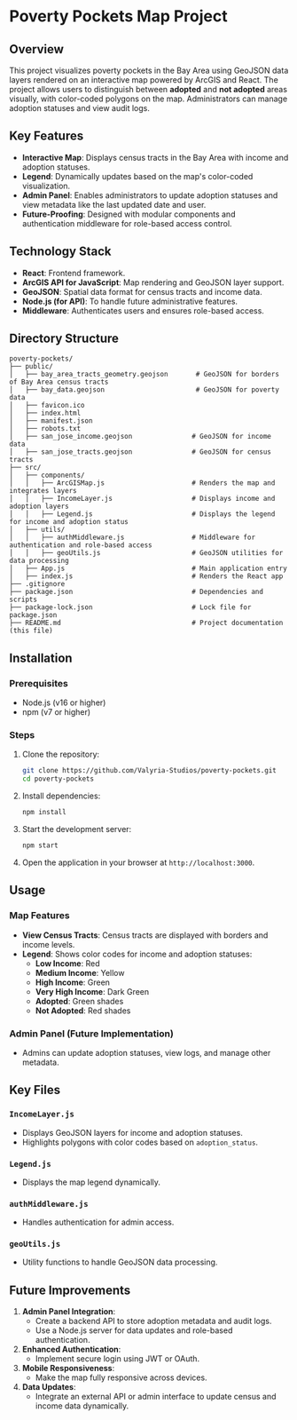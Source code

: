 # Poverty Pockets Map Project

## Overview
This project visualizes poverty pockets in the Bay Area using GeoJSON data layers rendered on an interactive map powered by ArcGIS and React. The project allows users to distinguish between **adopted** and **not adopted** areas visually, with color-coded polygons on the map. Administrators can manage adoption statuses and view audit logs.

## Key Features
- **Interactive Map**: Displays census tracts in the Bay Area with income and adoption statuses.
- **Legend**: Dynamically updates based on the map's color-coded visualization.
- **Admin Panel**: Enables administrators to update adoption statuses and view metadata like the last updated date and user.
- **Future-Proofing**: Designed with modular components and authentication middleware for role-based access control.

## Technology Stack
- **React**: Frontend framework.
- **ArcGIS API for JavaScript**: Map rendering and GeoJSON layer support.
- **GeoJSON**: Spatial data format for census tracts and income data.
- **Node.js (for API)**: To handle future administrative features.
- **Middleware**: Authenticates users and ensures role-based access.

## Directory Structure
```
poverty-pockets/
├── public/
│   ├── bay_area_tracts_geometry.geojson       # GeoJSON for borders of Bay Area census tracts
│   ├── bay_data.geojson                       # GeoJSON for poverty data
│   ├── favicon.ico
│   ├── index.html
│   ├── manifest.json
│   ├── robots.txt
│   ├── san_jose_income.geojson               # GeoJSON for income data
│   ├── san_jose_tracts.geojson               # GeoJSON for census tracts
├── src/
│   ├── components/
│   │   ├── ArcGISMap.js                      # Renders the map and integrates layers
│   │   ├── IncomeLayer.js                    # Displays income and adoption layers
│   │   ├── Legend.js                         # Displays the legend for income and adoption status
│   ├── utils/
│   │   ├── authMiddleware.js                 # Middleware for authentication and role-based access
│   │   ├── geoUtils.js                       # GeoJSON utilities for data processing
│   ├── App.js                                # Main application entry
│   ├── index.js                              # Renders the React app
├── .gitignore
├── package.json                              # Dependencies and scripts
├── package-lock.json                         # Lock file for package.json
├── README.md                                 # Project documentation (this file)
```

## Installation

### Prerequisites
- Node.js (v16 or higher)
- npm (v7 or higher)

### Steps
1. Clone the repository:
   ```bash
   git clone https://github.com/Valyria-Studios/poverty-pockets.git
   cd poverty-pockets
   ```
2. Install dependencies:
   ```bash
   npm install
   ```
3. Start the development server:
   ```bash
   npm start
   ```
4. Open the application in your browser at `http://localhost:3000`.

## Usage

### Map Features
- **View Census Tracts**: Census tracts are displayed with borders and income levels.
- **Legend**: Shows color codes for income and adoption statuses:
  - **Low Income**: Red
  - **Medium Income**: Yellow
  - **High Income**: Green
  - **Very High Income**: Dark Green
  - **Adopted**: Green shades
  - **Not Adopted**: Red shades

### Admin Panel (Future Implementation)
- Admins can update adoption statuses, view logs, and manage other metadata.

## Key Files

### `IncomeLayer.js`
- Displays GeoJSON layers for income and adoption statuses.
- Highlights polygons with color codes based on `adoption_status`.

### `Legend.js`
- Displays the map legend dynamically.

### `authMiddleware.js`
- Handles authentication for admin access.

### `geoUtils.js`
- Utility functions to handle GeoJSON data processing.

## Future Improvements
1. **Admin Panel Integration**:
   - Create a backend API to store adoption metadata and audit logs.
   - Use a Node.js server for data updates and role-based authentication.
2. **Enhanced Authentication**:
   - Implement secure login using JWT or OAuth.
3. **Mobile Responsiveness**:
   - Make the map fully responsive across devices.
4. **Data Updates**:
   - Integrate an external API or admin interface to update census and income data dynamically.


